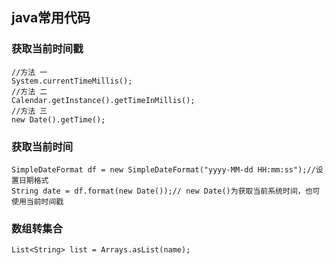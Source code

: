 ## java常用代码

### 获取当前时间戳

```
//方法 一
System.currentTimeMillis();
//方法 二
Calendar.getInstance().getTimeInMillis();
//方法 三
new Date().getTime();
```

### 获取当前时间

```
SimpleDateFormat df = new SimpleDateFormat("yyyy-MM-dd HH:mm:ss");//设置日期格式
String date = df.format(new Date());// new Date()为获取当前系统时间，也可使用当前时间戳
```

### 数组转集合

```
List<String> list = Arrays.asList(name);
```